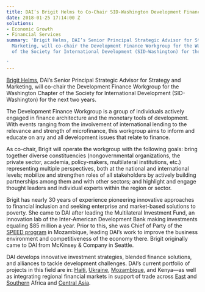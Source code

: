 ```yaml
---
title: DAI’s Brigit Helms to Co-Chair SID-Washington Development Finance Workgroup
date: 2018-01-25 17:14:00 Z
solutions:
- Economic Growth
- Financial Services
summary: 'Brigit Helms, DAI’s Senior Principal Strategic Advisor for Strategy and
  Marketing, will co-chair the Development Finance Workgroup for the Washington Chapter
  of the Society for International Development (SID-Washington) for the next two years.

'
---
```


[Brigit Helms](https://www.dai.com/who-we-are/our-team/brigit-helms), DAI’s Senior Principal Strategic Advisor for Strategy and Marketing, will co-chair the Development Finance Workgroup for the Washington Chapter of the Society for International Development (SID-Washington) for the next two years.

The Development Finance Workgroup is a group of individuals actively engaged in finance architecture and the monetary tools of development. With events ranging from the involvement of international lending to the relevance and strength of microfinance, this workgroup aims to inform and educate on any and all development issues that relate to finance.

As co-chair, Brigit will operate the workgroup with the following goals: bring together diverse constituencies (nongovernmental organizations, the private sector, academia, policy-makers, multilateral institutions, etc.) representing multiple perspectives, both at the national and international levels; mobilize and strengthen roles of all stakeholders by actively building partnerships among them and with other sectors; and highlight and engage thought leaders and individual experts within the region or sector.

Brigit has nearly 30 years of experience pioneering innovative approaches to financial inclusion and seeking enterprise and market-based solutions to poverty. She came to DAI after leading the Multilateral Investment Fund, an innovation lab of the Inter-American Development Bank making investments equaling $85 million a year. Prior to this, she was Chief of Party of the [SPEED program](https://www.dai.com/our-work/projects/mozambique-support-program-economic-and-enterprise-development-speed) in Mozambique, leading DAI’s work to improve the business environment and competitiveness of the economy there. Brigit originally came to DAI from McKinsey & Company in Seattle.

DAI develops innovative investment strategies, blended finance solutions, and alliances to tackle development challenges. DAI’s current portfolio of projects in this field are in: [Haiti](https://www.dai.com/our-work/projects/haiti-finance-inclusive-fininc), [Ukraine](https://www.dai.com/our-work/projects/ukraine-transforming-financial-sector-fst), [Mozambique](https://www.dai.com/our-work/projects/mozambique-financial-sector-deepening-fsdmoc), and Kenya—as well as integrating regional financial markets in support of trade across [East](https://www.dai.com/our-work/projects/east-africa-trade-and-investment-hub-tih) and [Southern](https://www.dai.com/our-work/projects/southern-africa-trade-and-investment-hub) Africa and [Central Asia](https://www.dai.com/our-work/projects/central-asia-competitiveness-trade-and-jobs-activity-ctj).